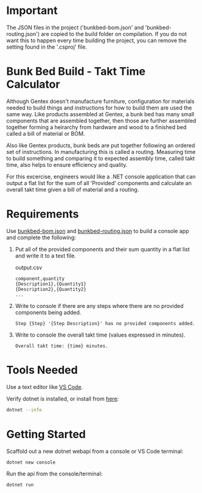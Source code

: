 # Important

The JSON files in the project ('bunkbed-bom.json' and 'bunkbed-routing.json') are copied to the build folder on compilation.
If you do not want this to happen every time building the project, you can remove the setting found in the '.csproj' file.

# Bunk Bed Build - Takt Time Calculator

Although Gentex doesn't manufacture furniture, configuration for materials needed to build things and instructions for how to build them are used the same way. Like products assembled at Gentex, a bunk bed has many small components that are assembled together, then those are further assembled together forming a heirarchy from hardware and wood to a finished bed called a bill of material or BOM.

Also like Gentex products, bunk beds are put together following an ordered set of instructions. In manufacturing this is called a routing. Measuring time to build something and comparing it to expected assembly time, called takt time, also helps to ensure efficiency and quality.

For this excercise, engineers would like a .NET console application that can output a flat list for the sum of all 'Provided' components and calculate an overall takt time given a bill of material and a routing.

# Requirements

Use [bunkbed-bom.json](./bunkbed-bom.json) and [bunkbed-routing.json](./;bunkbed-routing.json) to build a console app and complete the following:

1. Put all of the provided components and their sum quantity in a flat list and write it to a text file.

   output.csv

   ```
   component,quantity
   {Description1},{Quantity1}
   {Description2},{Quantity2}
   ...
   ```

1. Write to console if there are any steps where there are no provided components being added.
   ```
   Step {Step} '{Step Description}' has no provided components added.
   ```
1. Write to console the overall takt time (values expressed in minutes).
   ```
   Overall takt time: {time} minutes.
   ```

# Tools Needed

Use a text editor like [VS Code](https://code.visualstudio.com/).

Verify dotnet is installed, or install from [here](https://dotnet.microsoft.com/en-us/download):

```bash
dotnet --info
```

# Getting Started

Scaffold out a new dotnet webapi from a console or VS Code terminal:

```bash
dotnet new console
```

Run the api from the console/terminal:

```bash
dotnet run
```
